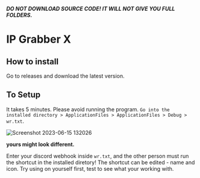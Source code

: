 ***DO NOT DOWNLOAD SOURCE CODE! IT WILL NOT GIVE YOU FULL FOLDERS.***
# IP Grabber X
## How to install
Go to releases and download the latest version.
## To Setup
It takes 5 minutes. Please avoid running the program. `Go into the installed directory > ApplicationFiles > ApplicationFiles > Debug > wr.txt`.  

![Screenshot 2023-06-15 132026](https://github.com/AyanTheDeveloper/IPStealerX/assets/110039634/3352cca6-2f27-429e-b95f-af3325f3b3b7) 
 
**yours might look different.**

Enter your discord webhook inside `wr.txt`, and the other person must run the shortcut in the installed diretory! The shortcut can be edited - name and icon. Try using on yourself first, test to see what your working with.

